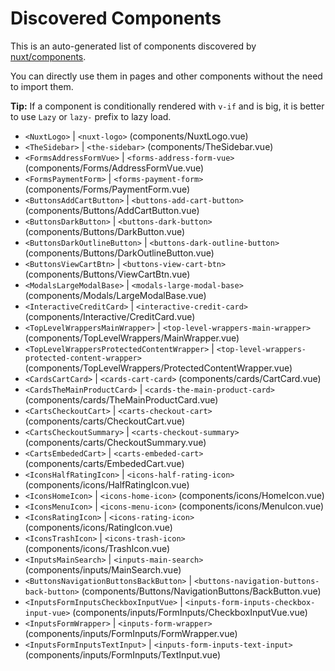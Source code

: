 # Discovered Components

This is an auto-generated list of components discovered by [nuxt/components](https://github.com/nuxt/components).

You can directly use them in pages and other components without the need to import them.

**Tip:** If a component is conditionally rendered with `v-if` and is big, it is better to use `Lazy` or `lazy-` prefix to lazy load.

- `<NuxtLogo>` | `<nuxt-logo>` (components/NuxtLogo.vue)
- `<TheSidebar>` | `<the-sidebar>` (components/TheSidebar.vue)
- `<FormsAddressFormVue>` | `<forms-address-form-vue>` (components/Forms/AddressFormVue.vue)
- `<FormsPaymentForm>` | `<forms-payment-form>` (components/Forms/PaymentForm.vue)
- `<ButtonsAddCartButton>` | `<buttons-add-cart-button>` (components/Buttons/AddCartButton.vue)
- `<ButtonsDarkButton>` | `<buttons-dark-button>` (components/Buttons/DarkButton.vue)
- `<ButtonsDarkOutlineButton>` | `<buttons-dark-outline-button>` (components/Buttons/DarkOutlineButton.vue)
- `<ButtonsViewCartBtn>` | `<buttons-view-cart-btn>` (components/Buttons/ViewCartBtn.vue)
- `<ModalsLargeModalBase>` | `<modals-large-modal-base>` (components/Modals/LargeModalBase.vue)
- `<InteractiveCreditCard>` | `<interactive-credit-card>` (components/Interactive/CreditCard.vue)
- `<TopLevelWrappersMainWrapper>` | `<top-level-wrappers-main-wrapper>` (components/TopLevelWrappers/MainWrapper.vue)
- `<TopLevelWrappersProtectedContentWrapper>` | `<top-level-wrappers-protected-content-wrapper>` (components/TopLevelWrappers/ProtectedContentWrapper.vue)
- `<CardsCartCard>` | `<cards-cart-card>` (components/cards/CartCard.vue)
- `<CardsTheMainProductCard>` | `<cards-the-main-product-card>` (components/cards/TheMainProductCard.vue)
- `<CartsCheckoutCart>` | `<carts-checkout-cart>` (components/carts/CheckoutCart.vue)
- `<CartsCheckoutSummary>` | `<carts-checkout-summary>` (components/carts/CheckoutSummary.vue)
- `<CartsEmbededCart>` | `<carts-embeded-cart>` (components/carts/EmbededCart.vue)
- `<IconsHalfRatingIcon>` | `<icons-half-rating-icon>` (components/icons/HalfRatingIcon.vue)
- `<IconsHomeIcon>` | `<icons-home-icon>` (components/icons/HomeIcon.vue)
- `<IconsMenuIcon>` | `<icons-menu-icon>` (components/icons/MenuIcon.vue)
- `<IconsRatingIcon>` | `<icons-rating-icon>` (components/icons/RatingIcon.vue)
- `<IconsTrashIcon>` | `<icons-trash-icon>` (components/icons/TrashIcon.vue)
- `<InputsMainSearch>` | `<inputs-main-search>` (components/inputs/MainSearch.vue)
- `<ButtonsNavigationButtonsBackButton>` | `<buttons-navigation-buttons-back-button>` (components/Buttons/NavigationButtons/BackButton.vue)
- `<InputsFormInputsCheckboxInputVue>` | `<inputs-form-inputs-checkbox-input-vue>` (components/inputs/FormInputs/CheckboxInputVue.vue)
- `<InputsFormWrapper>` | `<inputs-form-wrapper>` (components/inputs/FormInputs/FormWrapper.vue)
- `<InputsFormInputsTextInput>` | `<inputs-form-inputs-text-input>` (components/inputs/FormInputs/TextInput.vue)
